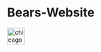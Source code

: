 # Bears-Website
[<img src='https://img.icons8.com/wired/64/000000/american-football-player.png' alt='chicago' height='40'>](http://www.chicagoaf.com/)
